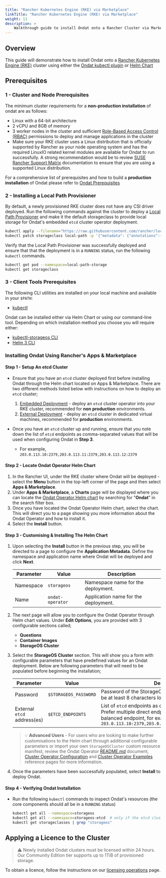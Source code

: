 ```yaml
---
title: "Rancher Kubernetes Engine (RKE) via Marketplace"
linkTitle: "Rancher Kubernetes Engine (RKE) via Marketplace"
weight: 11
description: >
    Walkthrough guide to install Ondat onto a Rancher Cluster via Marketplace
---
```


## Overview

This guide will demonstrate how to install Ondat onto a [Rancher Kubernetes Engine (RKE)](https://rancher.com/products/rke) cluster using either the [Ondat kubectl plugin](/docs/reference/kubectl-plugin/) or [Helm Chart](https://helm.sh/docs/intro/install/)

## Prerequisites

### 1 - Cluster and Node Prerequisites

The minimum cluster requirements for a **non-production installation** of ondat are as follows:

* Linux with a 64-bit architecture
* 2 vCPU and 8GB of memory
* 3 worker nodes in the cluster and sufficient [Role-Based Access Control (RBAC)](https://kubernetes.io/docs/reference/access-authn-authz/rbac/) permissions to deploy and manage applications in the cluster
* Make sure your RKE cluster uses a Linux distribution that is officially supported by Rancher as your node operating system and has the required LinuxIO related kernel modules are available for Ondat to run successfully. A strong recommendation would be to review [SUSE Rancher Support Matrix](https://www.suse.com/suse-rancher/support-matrix/all-supported-versions/) documentation to ensure that you are using a supported Linux distribution.

For a comprehensive list of prerequisites and how to build a **production installation** of Ondat please refer to [Ondat Prerequisites](https://docs.ondat.io/docs/prerequisites/)

### 2 - Installing a Local Path Provisioner

By default, a newly provisioned RKE cluster does not have any CSI driver deployed. Run the following commands against the cluster to deploy a [Local Path Provisioner](https://github.com/rancher/local-path-provisioner) and make it the default storageclass to provide local storage for Ondat's embedded `etcd` cluster operator deployment.

```bash  
kubectl apply --filename="https://raw.githubusercontent.com/rancher/local-path-provisioner/v0.0.22/deploy/local-path-storage.yaml"
kubectl patch storageclass local-path -p '{"metadata": {"annotations":{"storageclass.kubernetes.io/is-default-class":"true"}}}'
```

Verify that the Local Path Provisioner was successfully deployed and ensure that that the deployment is in a  `RUNNING` status, run the following `kubectl` commands.

```bash
kubectl get pod --namespace=local-path-storage
kubectl get storageclass
```

### 3 - Client Tools Prerequisites

The following CLI utilities are installed on your local machine and available in your `$PATH`:

* [kubectl](https://kubernetes.io/docs/tasks/tools/#kubectl)

Ondat can be installed either via Helm Chart or using our command-line tool.  Depending on which installation method you choose you will require either:

* [kubectl-storageos CLI](/docs/reference/kubectl-plugin/)
* [Helm 3 CLI](https://helm.sh/docs/intro/install/)

### Installing Ondat Using Rancher's Apps & Marketplace

#### Step 1 - Setup An etcd Cluster

* Ensure that you have an `etcd` cluster deployed first before installing Ondat through the Helm chart located on Apps & Marketplace. There are two different methods listed below with instructions on how to deploy an `etcd` cluster;

    1. [Embedded Deployment](https://docs.ondat.io/docs/prerequisites/etcd/#testing---installing-etcd-into-your-kubernetes-cluster) - deploy an `etcd` cluster operator into your RKE cluster, recommended for **non production** environments.
    1. [External Deployment](https://docs.ondat.io/docs/prerequisites/etcd/#production---etcd-on-external-virtual-machines) - deploy an `etcd` cluster in dedicated virtual machines, recommended for **production** environments.

* Once you have an `etcd` cluster up and running, ensure that you note down the list of `etcd` endpoints as comma-separated values that will be used when configuring Ondat in **Step 3**.
  * For example, `203.0.113.10:2379,203.0.113.11:2379,203.0.113.12:2379`

#### Step 2 - Locate Ondat Operator Helm Chart

1. In the Rancher UI, under the RKE cluster where Ondat will be deployed - select the **Menu** button in the top-left corner of the page and then select **Apps & Marketplace**.
1. Under **Apps & Marketplace**, a **Charts** page will be displayed where you can locate the [Ondat Operator Helm chart](https://github.com/rancher/partner-charts/tree/main/charts/ondat-operator/ondat-operator) by searching for "**Ondat**" in the search filter box.
1. Once you have located the Ondat Operator Helm chart, select the chart. This will direct you to a page showing you more information about the Ondat Operator and how to install it.
1. Select the **Install** button.

#### Step 3 - Customising & Installing The Helm Chart

1. Upon selecting the **Install** button in the previous step, you will be directed to a page to configure the **Application Metadata**. Define the namespace and application name where Ondat will be deployed and click **Next**.

    | Parameter | Value            | Description                          |
    | --------- | ---------------- | ------------------------------------ |
    | Namespace | `storageos`      | Namespace name for the deployment.   |
    | Name      | `ondat-operator` | Application name for the deployment. |

1. The next page will allow you to configure the Ondat Operator through Helm chart values. Under **Edit Options**, you are provided with 3 configurable sections called;

    * **Questions**
    * **Container Images**
    * **StorageOS Cluster**

1. Select the **StorageOS Cluster** section. This will show you a form with configurable parameters that have predefined values for an Ondat deployment. Below are following parameters that will need to be populated before beginning the installation;

    | Parameter                   | Value                 | Description                                                                                                                                                                                      |
    | --------------------------- | --------------------- | ------------------------------------------------------------------------------------------------------------------------------------------------------------------------------------------------ |
    | Password                    | `$STORAGEOS_PASSWORD` | Password of the StorageOS administrator account. Must be at least 8 characters long, for example > `storageos`                                                                                   |
    | External `etcd` address(es) | `$ETCD_ENDPOINTS`     | List of `etcd` endpoints as comma-separated values. Prefer multiple direct endpoints over a single load-balanced endpoint, for example > `203.0.113.10:2379,203.0.113.11:2379,203.0.113.12:2379` |

    > 💡 **Advanced Users** - For users who are looking to make further customisations to the Helm chart through additional configurable parameters or import your own `StorageOSCluster` custom resource manifest, review the Ondat Operator [README.md](https://github.com/ondat/charts/blob/main/charts/component-charts/ondat-operator/README.md) document, [Cluster Operator Configuration](/docs/reference/cluster-operator/configuration) and  [Cluster Operator Examples](/docs/reference/cluster-operator/examples) reference pages for more information.

1. Once the parameters have been successfully populated, select **Install** to deploy Ondat.

#### Step 4 - Verifying Ondat Installation

* Run the following `kubectl` commands to inspect Ondat's resources (the core components should all be in a `RUNNING` status)

    ```bash
    kubectl get all --namespace=storageos
    kubectl get all --namespace=storageos-etcd  # only if the etcd cluster was deployed inside the RKE cluster.
    kubectl get storageclasses | grep "storageos"
    ```

## Applying a Licence to the Cluster

> ⚠️ Newly installed Ondat clusters must be licensed within 24 hours. Our Community Edition tier supports up to 1TiB of provisioned storage.

To obtain a licence, follow the instructions on our [licensing operations](/docs/operations/licensing) page.
